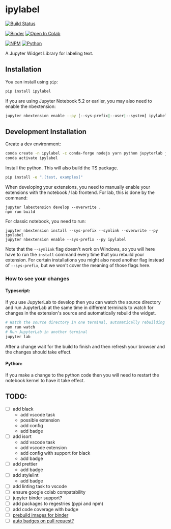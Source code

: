 # ipylabel

[![Build Status](https://github.com/unrndm/ipylabel/actions/workflows/main.yml/badge.svg)](https://github.com/unrndm/ipylabel/actions)

<!-- [![codecov](https://codecov.io/gh/unrndm/ipylabel/branch/master/graph/badge.svg)](https://codecov.io/gh/unrndm/ipylabel) -->

[![Binder](https://mybinder.org/badge_logo.svg)](https://mybinder.org/v2/gh/unrndm/ipylabel/HEAD?labpath=examples%2Fintroduction.ipynb)
[![Open In Colab](https://colab.research.google.com/assets/colab-badge.svg)](https://colab.research.google.com/github/unrndm/ipylabel/blob/dev/examples/colab.ipynb)

[![NPM](https://img.shields.io/badge/NPM-%23000000.svg?style=for-the-badge&logo=npm&logoColor=white)](https://www.npmjs.com/package/ipylabel)
[![Python](https://img.shields.io/badge/python-3670A0?style=for-the-badge&logo=python&logoColor=ffdd54)](https://pypi.org/project/ipylabel/)

A Jupyter Widget Library for labeling text.

## Installation

You can install using `pip`:

```bash
pip install ipylabel
```

If you are using Jupyter Notebook 5.2 or earlier, you may also need to enable
the nbextension:

```bash
jupyter nbextension enable --py [--sys-prefix|--user|--system] ipylabel
```

## Development Installation

Create a dev environment:

```bash
conda create -n ipylabel -c conda-forge nodejs yarn python jupyterlab jupyter-packaging
conda activate ipylabel
```

Install the python. This will also build the TS package.

```bash
pip install -e ".[test, examples]"
```

When developing your extensions, you need to manually enable your extensions with the
notebook / lab frontend. For lab, this is done by the command:

```
jupyter labextension develop --overwrite .
npm run build
```

For classic notebook, you need to run:

```
jupyter nbextension install --sys-prefix --symlink --overwrite --py ipylabel
jupyter nbextension enable --sys-prefix --py ipylabel
```

Note that the `--symlink` flag doesn't work on Windows, so you will here have to run
the `install` command every time that you rebuild your extension. For certain installations
you might also need another flag instead of `--sys-prefix`, but we won't cover the meaning
of those flags here.

### How to see your changes

#### Typescript:

If you use JupyterLab to develop then you can watch the source directory and run JupyterLab at the same time in different
terminals to watch for changes in the extension's source and automatically rebuild the widget.

```bash
# Watch the source directory in one terminal, automatically rebuilding when needed
npm run watch
# Run JupyterLab in another terminal
jupyter lab
```

After a change wait for the build to finish and then refresh your browser and the changes should take effect.

#### Python:

If you make a change to the python code then you will need to restart the notebook kernel to have it take effect.

## TODO:

- [ ] add black
  - add vscode task
  - possible extension
  - add config
  - add badge
- [ ] add isort
  - add vscode task
  - add vscode extension
  - add config with support for black
  - add badge
- [ ] add prettier
  - add badge
- [ ] add stylelint
  - add badge
- [ ] add linting task to vscode
- [ ] ensure google colab compatability
- [ ] jupyter binder support?
- [ ] add packages to regestries (pypi and npm)
- [ ] add code coverage with budge
- [ ] [prebuild images for binder](https://github.com/jupyterhub/repo2docker-action#use-github-actions-to-cache-the-build-for-binderhub)
- [ ] [auto badges on pull request?](https://mybinder.readthedocs.io/en/latest/howto/gh-actions-badges.html)
